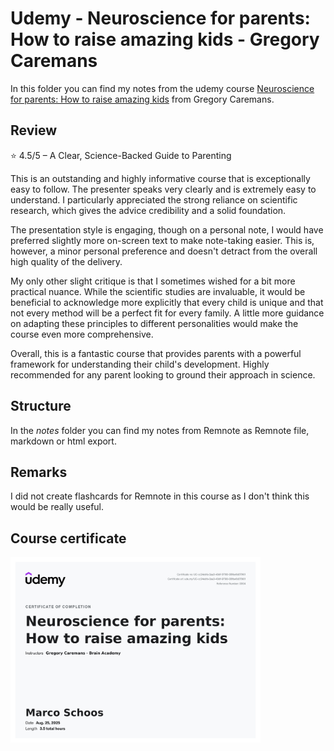 # Udemy - Neuroscience for parents: How to raise amazing kids - Gregory Caremans

In this folder you can find my notes from the udemy course [Neuroscience for parents: How to raise amazing kids](https://www.udemy.com/course/neuroscience-and-parenting) from Gregory Caremans.

## Review

⭐ 4.5/5 – A Clear, Science-Backed Guide to Parenting

This is an outstanding and highly informative course that is exceptionally easy to follow. The presenter speaks very clearly and is extremely easy to understand. I particularly appreciated the strong reliance on scientific research, which gives the advice credibility and a solid foundation.

The presentation style is engaging, though on a personal note, I would have preferred slightly more on-screen text to make note-taking easier. This is, however, a minor personal preference and doesn't detract from the overall high quality of the delivery.

My only other slight critique is that I sometimes wished for a bit more practical nuance. While the scientific studies are invaluable, it would be beneficial to acknowledge more explicitly that every child is unique and that not every method will be a perfect fit for every family. A little more guidance on adapting these principles to different personalities would make the course even more comprehensive.

Overall, this is a fantastic course that provides parents with a powerful framework for understanding their child's development. Highly recommended for any parent looking to ground their approach in science.

## Structure

In the *notes* folder you can find my notes from Remnote as Remnote file, markdown or html export.

## Remarks

I did not create flashcards for Remnote in this course as I don't think this would be really useful.

## Course certificate

<img src="./udemy_certificate.jpg" alt="Udemy Certificate" width="400" />